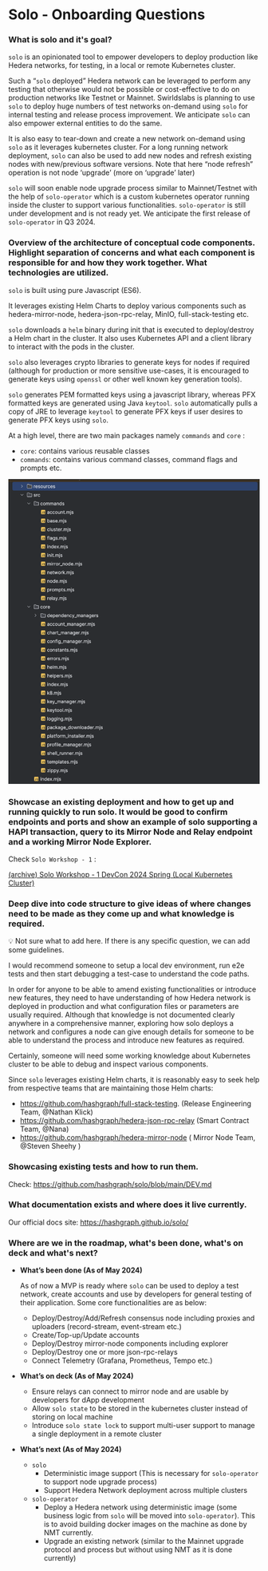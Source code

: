 # Solo - Onboarding Questions

### What is solo and it's goal?

`solo` is an opinionated tool to empower developers to deploy production like Hedera networks, for testing, in a local or remote Kubernetes cluster.

Such a “`solo` deployed” Hedera network can be leveraged to perform any testing that otherwise would not be possible or cost-effective to do on production networks like Testnet or Mainnet. Swirldslabs is planning to use `solo` to deploy huge numbers of test networks on-demand using `solo` for internal testing and release process improvement. We anticipate `solo` can also empower external entities to do the same.

It is also easy to tear-down and create a new network on-demand using `solo` as it leverages kubernetes cluster. For a long running network deployment, `solo` can also be used to add new nodes and refresh existing nodes with new/previous software versions. Note that here “node refresh” operation is not node ‘upgrade’ (more on ‘upgrade’ later)

`solo` will soon enable node upgrade process similar to Mainnet/Testnet with the help of `solo-operator` which is a custom kubernetes operator running inside the cluster to support various functionalities. `solo-operator` is still under development and is not ready yet. We anticipate the first release of `solo-operator` in Q3 2024.

### Overview of the architecture of conceptual code components. Highlight separation of concerns and what each component is responsible for and how they work together. What technologies are utilized.

`solo` is built using pure Javascript (ES6).

It leverages existing Helm Charts to deploy various components such as hedera-mirror-node, hedera-json-rpc-relay, MinIO, full-stack-testing etc.

`solo` downloads a `helm` binary during init that is executed to deploy/destroy a Helm chart in the cluster. It also uses Kubernetes API and a client library to interact with the pods in the cluster.

`solo` also leverages crypto libraries to generate keys for nodes if required (although for production or more sensitive use-cases, it is encouraged to generate keys using `openssl` or other well known key generation tools).

`solo` generates PEM formatted keys using a javascript library, whereas PFX formatted keys are generated using Java `keytool`. `solo` automatically pulls a copy of JRE to leverage `keytool` to generate PFX keys if user desires to generate PFX keys using `solo`.

At a high level, there are two main packages namely `commands` and `core` :

* `core`: contains various reusable classes
* `commands`: contains various command classes, command flags and prompts etc.

![Screenshot 2024-05-08 at 1.33.05 PM.png](images/onboarding_questions/screenshot_20240508_133305.png)

### Showcase an existing deployment and how to get up and running quickly to run solo. It would be good to confirm endpoints and ports and show an example of solo supporting a HAPI transaction, query to its Mirror Node and Relay endpoint and a working Mirror Node Explorer.

Check `Solo Workshop - 1` :

[(archive) Solo Workshop - 1 DevCon 2024 Spring (Local Kubernetes Cluster)](https://www.notion.so/archive-Solo-Workshop-1-DevCon-2024-Spring-Local-Kubernetes-Cluster-8818724b161a4d7a970f48b840952d71?pvs=21)

### Deep dive into code structure to give ideas of where changes need to be made as they come up and what knowledge is required.

<aside>
💡 Not sure what to add here. If there is any specific question, we can add some guidelines.

</aside>

I would recommend someone to setup a local dev environment, run e2e tests and then start debugging a test-case to understand the code paths.

In order for anyone to be able to amend existing functionalities or introduce new features, they need to have understanding of how Hedera network is deployed in production and what configuration files or parameters are usually required. Although that knowledge is not documented clearly anywhere in a comprehensive manner, exploring how solo deploys a network and configures a node can give enough details for someone to be able to understand the process and introduce new features as required.

Certainly, someone will need some working knowledge about Kubernetes cluster to be able to debug and inspect various components.

Since `solo` leverages existing Helm charts, it is reasonably easy to seek help from respective teams that are maintaining those Helm charts:

* https://github.com/hashgraph/full-stack-testing. (Release Engineering Team, @Nathan Klick)
* https://github.com/hashgraph/hedera-json-rpc-relay (Smart Contract Team, @Nana)
* https://github.com/hashgraph/hedera-mirror-node ( Mirror Node Team, @Steven Sheehy )

### Showcasing existing tests and how to run them.

Check: https://github.com/hashgraph/solo/blob/main/DEV.md

### What documentation exists and where does it live currently.

Our official docs site: https://hashgraph.github.io/solo/

### Where are we in the roadmap, what's been done, what's on deck and what's next?

* **What’s been done  (As of May 2024)**

  As of now a MVP is ready where `solo` can be used to deploy a test network, create accounts and use by developers for general testing of their application. Some core functionalities are as below:

  * Deploy/Destroy/Add/Refresh consensus node including proxies and uploaders (record-stream, event-stream etc.)
  * Create/Top-up/Update accounts
  * Deploy/Destroy mirror-node components including explorer
  * Deploy/Destroy one or more json-rpc-relays
  * Connect Telemetry (Grafana, Prometheus, Tempo etc.)
* **What’s on deck  (As of May 2024)**
  * Ensure relays can connect to mirror node and are usable by developers for dApp development
  * Allow `solo state` to be stored in the kubernetes cluster instead of storing on local machine
  * Introduce `solo state lock` to support multi-user support to manage a single deployment in a remote cluster
* **What’s next (As of May 2024)**
  * `solo`
    * Deterministic image support (This is necessary for `solo-operator` to support node upgrade process)
    * Support Hedera Network deployment across multiple clusters
  * `solo-operator`
    * Deploy a Hedera network using deterministic image (some business logic from `solo` will be moved into `solo-operator`). This is to avoid building docker images on the machine as done by NMT currently.
    * Upgrade an existing network (similar to the Mainnet upgrade protocol and process but without using NMT as it is done currently)

